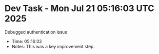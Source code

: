 # Dev Task - Mon Jul 21 05:16:03 UTC 2025
Debugged authentication issue
- Time: 05:16:03
- Notes: This was a key improvement step.
